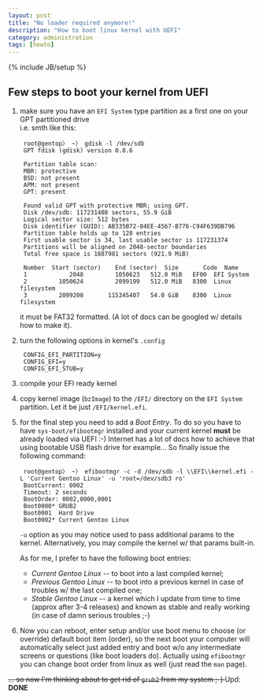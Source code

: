 ```yaml
---
layout: post
title: "No loader required anymore!"
description: "How to boot linux kernel with UEFI"
category: administration
tags: [howto]
---
```

{% include JB/setup %}


Few steps to boot your kernel from UEFI
---------------------------------------

1. make sure you have an `EFI System` type partition as a first one on your GPT partitioned drive  
    i.e. smth like this:

        root@gentop〉 ~〉 gdisk -l /dev/sdb
        GPT fdisk (gdisk) version 0.8.6

        Partition table scan:
        MBR: protective
        BSD: not present
        APM: not present
        GPT: present

        Found valid GPT with protective MBR; using GPT.
        Disk /dev/sdb: 117231408 sectors, 55.9 GiB
        Logical sector size: 512 bytes
        Disk identifier (GUID): AB335B72-84EE-4567-B776-C94F639DB796
        Partition table holds up to 128 entries
        First usable sector is 34, last usable sector is 117231374
        Partitions will be aligned on 2048-sector boundaries
        Total free space is 1887981 sectors (921.9 MiB)

        Number  Start (sector)    End (sector)  Size       Code  Name
        1            2048         1050623   512.0 MiB   EF00  EFI System
        2         1050624         2099199   512.0 MiB   8300  Linux filesystem
        3         2099200       115345407   54.0 GiB    8300  Linux filesystem

    it must be FAT32 formatted. (A lot of docs can be googled w/ details how to make it).
2. turn the following options in kernel's `.config`  

        CONFIG_EFI_PARTITION=y
        CONFIG_EFI=y
        CONFIG_EFI_STUB=y

3. compile your EFI ready kernel
4. copy kernel image (`bzImage`) to the `/EFI/` directory on the `EFI System` partition. Let it be
    just `/EFI/kernel.efi`.
5. for the final step you need to add a _Boot Entry_. To do so you have to have `sys-boot/efibootmgr` installed
    and your current kernel **must** be already loaded via UEFI :-) Internet has a lot of docs how to achieve that
    using bootable USB flash drive for example... So finally issue the following command:

        root@gentop〉 ~〉 efibootmgr -c -d /dev/sdb -l \\EFI\\kernel.efi -L 'Current Gentoo Linux' -u 'root=/dev/sdb3 ro'
        BootCurrent: 0002
        Timeout: 2 seconds
        BootOrder: 0002,0000,0001
        Boot0000* GRUB2
        Boot0001  Hard Drive
        Boot0002* Current Gentoo Linux

    `-u` option as you may notice used to pass additional params to the kernel. Alternatively,
    you may compile the kernel w/ that params built-in.

    As for me, I prefer to have the following boot entries:

    * _Current Gentoo Linux_ -- to boot into a last compiled kernel;
    * _Previous Gentoo Linux_ -- to boot into a previous kernel in case of troubles w/ the last compiled one;
    * _Stable Gentoo Linux_ -- a kernel which I update from time to time (approx after 3-4 releases) and known
         as stable and really working (in case of damn serious troubles ;-)

6. Now you can reboot, enter setup and/or use boot menu to choose (or override) default boot item (order),
    so the next boot your computer will automatically select just added entry and boot w/o any intermediate
    screens or questions (like boot loaders do). Actually using `efibootmgr` you can change boot order from
    linux as well (just read the `man` page).

<del>... so now I'm thinking about to get rid of <code>grub2</code> from my system ;-) </del>
Upd: **DONE**
